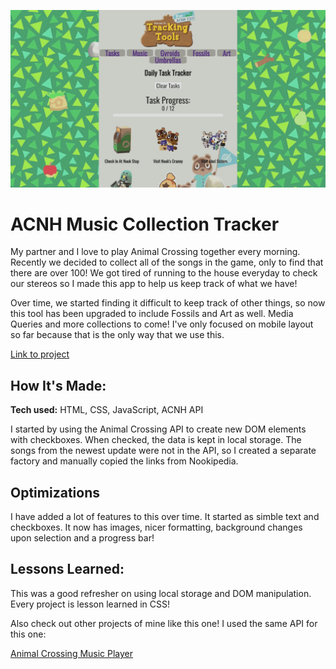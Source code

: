 ![Screenshot](/images/acnhTrackingTools2.gif)


# ACNH Music Collection Tracker
My partner and I love to play Animal Crossing together every morning. Recently we decided to collect all of the songs in the game, only to find that there are over 100! We got tired of running to the house everyday to check our stereos so I made this app to help us keep track of what we have! 

Over time, we started finding it difficult to keep track of other things, so now this tool has been upgraded to include Fossils and Art as well. Media Queries and more collections to come! I've only focused on mobile layout so far because that is the only way that we use this.

[Link to project](https://acnhcollections.netlify.app/)

## How It's Made:

**Tech used:** HTML, CSS, JavaScript, ACNH API

I started by using the Animal Crossing API to create new DOM elements with checkboxes. When checked, the data is kept in local storage. The songs from the newest update were not in the API, so I created a separate factory and manually copied the links from Nookipedia.

## Optimizations

I have added a lot of features to this over time. It started as simble text and checkboxes. It now has images, nicer formatting, background changes upon selection and a progress bar!

## Lessons Learned:

This was a good refresher on using local storage and DOM manipulation. Every project is lesson learned in CSS!



Also check out other projects of mine like this one! I used the same API for this one:

[Animal Crossing Music Player](https://github.com/ChrisThompsonDev/Animal-Crossing-KK-Slider-Music-Player)

